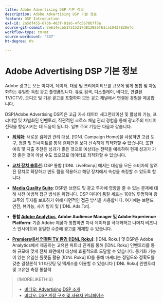 ```yaml
---
title: Adobe Advertising DSP 기본 정보
description: Adobe Advertising DSP 기본 정보
feature: DSP Introduction
exl-id: 2a5df455-673b-483f-91a6-4fc5678b7f8a
source-git-commit: 7e614ecb517515217d812926f61ca10437820efd
workflow-type: tm+mt
source-wordcount: '337'
ht-degree: 0%

---
```


# Adobe Advertising DSP 기본 정보

Adobe 광고는 모든 미디어, 데이터, 대상 및 크리에이티브를 규모에 맞게 통합 및 자동화하는 유일한 독립 광고 플랫폼입니다. 유료 검색, 디스플레이, 비디오, 연결된 TV(CTV), 오디오 및 기본 광고를 포함하여 모든 광고 채널에서 연결된 경험을 제공합니다.

DSP(Adobe Advertising DSP)은 고급 자사 데이터 세그먼테이션 및 활성화 기능, 프리미엄 및 차별화된 인벤토리, 직관적인 크로스 채널 관리 경험을 통해 광고주의 미디어 전략을 향상시키는 데 도움이 됩니다. 일부 주요 기능은 다음과 같습니다.

* [**최적화**](features/optimization.md): 새로운 캠페인 관리 대상, [!DNL Campaign Home]을 사용하면 고급 도구, 정렬 및 인사이트를 통해 캠페인을 보다 신속하게 최적화할 수 있습니다. 또한 예측 및 지출 추천은 성과가 좋은 것으로 예상되는 전략을 예측하여 현재 성과가 가장 좋은 것이 아닐 수도 있으므로 데이터로 최적화할 수 있습니다.

* [**교차 장치 솔루션**](features/cross-device-solutions.md): DSP 통합 [!DNL LiveRamp] 에서는 대상을 모든 소비자의 알려진 장치로 확장하고 빈도 캡을 적용하고 해당 장치에서 속성을 측정할 수 있도록 합니다.

* [**Media Quality Suite**](features/brand-safety-media-quality.md): DSP은 브랜드 및 광고 투자에 영향을 줄 수 있는 문제에 대해 사전 예방적 접근 방식을 취합니다. DSP 미디어 품질 세트는 100% 투명하며 광고주의 투자를 보호하기 위해 다면적인 접근 방식을 사용합니다. 여기에는 브랜드 안전, 뷰가능, 사기 방지 및 [!DNL Ads.Txt].

* **통합 [Adobe Analytics](/help/integrations/analytics/overview.md), Adobe Audience Manager 및 Adobe Experience Platform**: 기존 Adobe 제품과 통합하면 자사 데이터를 극대화하고 나머지 비즈니스 인사이트와 동일한 수준에 광고를 게재할 수 있습니다.

* [**Premiere에서 연결된 TV 환경 [!DNL Roku]**](/help/dsp/inventory/roku-inventory.md): [!DNL Roku] 및 DSP은 Adobe Analytics에서 제공하는 고유한 파트너 관계를 통해 [!DNL Roku] 인벤토리를 통해 규모에 맞게 전체 화면에서 대상에 효율적으로 도달할 수 있습니다. 동기화 기능이 있는 유일한 플랫폼 활용 [!DNL Roku] ID를 통해 마케터는 정밀도와 정확도를 갖춘 결정론적 1:1 타깃팅 및 액세스를 이용할 수 있습니다 [!DNL Roku] 인벤토리 및 고유한 측정 통찰력

>[!MORELIKETHIS]
>
>* [비디오: Advertising DSP 소개](https://experienceleague.adobe.com/docs/advertising-learn/tutorials/dsp/intro.html)
>* [비디오: DSP 계정 구조 및 사용자 인터페이스](https://experienceleague.adobe.com/docs/advertising-learn/tutorials/dsp/ui.html)

